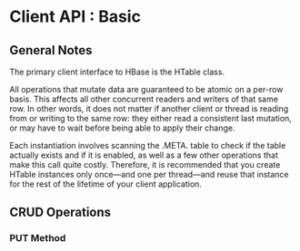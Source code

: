 # Client API : Basic

## General Notes

The primary client interface to HBase is the HTable class.

All operations that mutate data are guaranteed to be    atomic on a per-row basis. This affects all other    concurrent readers and writers of that same row. In other words, it does    not matter if another client or thread is reading from or writing to the    same row: they either read a consistent last mutation, or may have to wait    before being able to apply their change.

Each    instantiation involves scanning the .META. table to check if the table actually    exists and if it is enabled, as well as a few other operations that make    this call quite costly. Therefore, it is recommended that you create    HTable instances only once—and one per    thread—and reuse that instance for the rest of the lifetime of your client    application.

## CRUD Operations

### PUT Method

